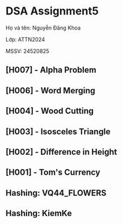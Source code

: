 # DSA Assignment5

Họ và tên: Nguyễn Đăng Khoa

Lớp: ATTN2024

MSSV: 24520825

## [H007] - Alpha Problem
## [H006] - Word Merging 
## [H004] - Wood Cutting
## [H003] - Isosceles Triangle
## [H002] - Difference in Height
## [H001] - Tom's Currency
## Hashing: VQ44_FLOWERS
## Hashing: KiemKe